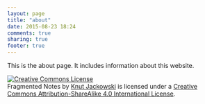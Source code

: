 ```yaml
---
layout: page
title: "about"
date: 2015-08-23 18:24
comments: true
sharing: true
footer: true
---
```


This is the about page. It includes information about this website.

<a rel="license" href="http://creativecommons.org/licenses/by-sa/4.0/"><img alt="Creative Commons License" style="border-width:0" src="https://i.creativecommons.org/l/by-sa/4.0/88x31.png" /></a><br /><span xmlns:dct="http://purl.org/dc/terms/" property="dct:title">Fragmented Notes</span> by <a xmlns:cc="http://creativecommons.org/ns#" href="http://doxanthropos.github.io/" property="cc:attributionName" rel="cc:attributionURL">Knut Jackowski</a> is licensed under a <a rel="license" href="http://creativecommons.org/licenses/by-sa/4.0/">Creative Commons Attribution-ShareAlike 4.0 International License</a>.
